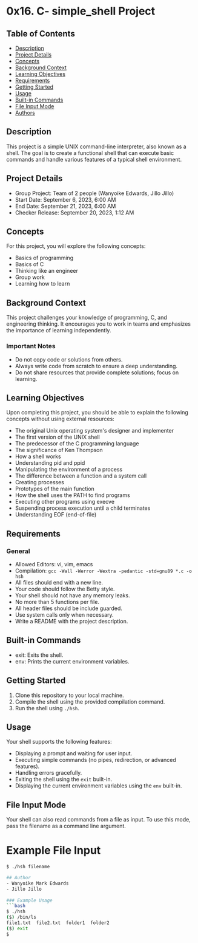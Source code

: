 # 0x16. C- simple_shell Project

## Table of Contents
- [Description](#description)
- [Project Details](#project-details)
- [Concepts](#concepts)
- [Background Context](#background-context)
- [Learning Objectives](#learning-objectives)
- [Requirements](#requirements)
- [Getting Started](#getting-started)
- [Usage](#usage)
- [Built-in Commands](#built-in-commands)
- [File Input Mode](#file-input-mode)
- [Authors](#authors)

## Description
This project is a simple UNIX command-line interpreter, also known as a shell. The goal is to create a functional shell that can execute basic commands and handle various features of a typical shell environment.

## Project Details
- Group Project: Team of 2 people (Wanyoike Edwards, Jillo Jillo)
- Start Date: September 6, 2023, 6:00 AM
- End Date: September 21, 2023, 6:00 AM
- Checker Release: September 20, 2023, 1:12 AM

## Concepts
For this project, you will explore the following concepts:
- Basics of programming
- Basics of C
- Thinking like an engineer
- Group work
- Learning how to learn

## Background Context
This project challenges your knowledge of programming, C, and engineering thinking. It encourages you to work in teams and emphasizes the importance of learning independently.

### Important Notes
- Do not copy code or solutions from others.
- Always write code from scratch to ensure a deep understanding.
- Do not share resources that provide complete solutions; focus on learning.

## Learning Objectives
Upon completing this project, you should be able to explain the following concepts without using external resources:
- The original Unix operating system's designer and implementer
- The first version of the UNIX shell
- The predecessor of the C programming language
- The significance of Ken Thompson
- How a shell works
- Understanding pid and ppid
- Manipulating the environment of a process
- The difference between a function and a system call
- Creating processes
- Prototypes of the main function
- How the shell uses the PATH to find programs
- Executing other programs using execve
- Suspending process execution until a child terminates
- Understanding EOF (end-of-file)

## Requirements
### General
- Allowed Editors: vi, vim, emacs
- Compilation: `gcc -Wall -Werror -Wextra -pedantic -std=gnu89 *.c -o hsh`
- All files should end with a new line.
- Your code should follow the Betty style.
- Your shell should not have any memory leaks.
- No more than 5 functions per file.
- All header files should be include guarded.
- Use system calls only when necessary.
- Write a README with the project description.

## Built-in Commands
- exit: Exits the shell.
- env: Prints the current environment variables.

## Getting Started
1. Clone this repository to your local machine.
2. Compile the shell using the provided compilation command.
3. Run the shell using `./hsh`.

## Usage
Your shell supports the following features:
- Displaying a prompt and waiting for user input.
- Executing simple commands (no pipes, redirection, or advanced features).
- Handling errors gracefully.
- Exiting the shell using the `exit` built-in.
- Displaying the current environment variables using the `env` built-in.

## File Input Mode
Your shell can also read commands from a file as input. To use this mode, pass the filename as a command line argument.

# Example File Input
```bash
$ ./hsh filename

## Author
- Wanyoike Mark Edwards
- Jillo Jillo
  
### Example Usage
```bash
$ ./hsh
($) /bin/ls
file1.txt  file2.txt  folder1  folder2
($) exit
$ 
